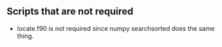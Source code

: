 ## Scripts that are not required

- locate.f90 is not required since numpy searchsorted does the same thing.
